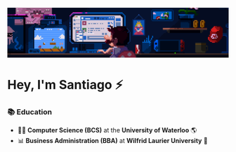 ![](retro-banner.gif)

<h1> Hey, I'm Santiago ⚡️</h1>

<h3> 📚 Education </h2>
<ul>
  <li> 👨‍💻 <b>Computer Science (BCS)</b> at the <b>University of Waterloo</b> 🌎</li>
  <li> 📊 <b>Business Administration (BBA)</b> at <b>Wilfrid Laurier University</b> 🏫</li>
</ul>

<!--
**sanguzare/sanguzare** is a ✨ _special_ ✨ repository because its `README.md` (this file) appears on your GitHub profile.

Here are some ideas to get you started:

- 🔭 I’m currently working on ...
- 🌱 I’m currently learning ...
- 👯 I’m looking to collaborate on ...
- 🤔 I’m looking for help with ...
- 💬 Ask me about ...
- 📫 How to reach me: ...
- 😄 Pronouns: ...
- ⚡ Fun fact: ...
-->
